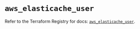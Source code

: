 # `aws_elasticache_user`

Refer to the Terraform Registry for docs: [`aws_elasticache_user`](https://registry.terraform.io/providers/hashicorp/aws/6.2.0/docs/resources/elasticache_user).
